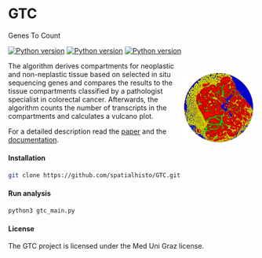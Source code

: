 # GTC
Genes To Count

<img src="https://github.com/spatialhisto/GTC/blob/main/_docs_/_etc_/gtc_logo.png?raw=true" width="150" title="GTC" alt="cellpose" align="right" vspace="50">

[![Python version](https://img.shields.io/badge/python-v3.8-brightgreen)](https://www.python.org/)
[![Python version](https://img.shields.io/badge/docs-pds-yellow)](https://github.com/spatialhisto/GTC/blob/main/_docs_/Documentation.pdf)
[![Python version](https://img.shields.io/badge/checks-passing-brightgreen)](https://github.com/spatialhisto/GTC/)


The algorithm derives compartments for neoplastic and
non-neplastic tissue based on selected in situ sequencing 
genes and compares the results to the tissue compartments 
classified by a pathologist specialist in colorectal cancer.
Afterwards, the algorithm counts the number of transcripts
in the compartments and calculates a vulcano plot.

For a detailed description read the [paper](https://github.com/spatialhisto/GTC/blob/main/_docs_/Documentation.pdf) and the [documentation](https://github.com/spatialhisto/GTC/blob/main/_docs_/Documentation.pdf).

#### Installation

```bash
git clone https://github.com/spatialhisto/GTC.git
```

#### Run analysis
```bash
python3 gtc_main.py
```

#### License

The GTC project is licensed under the Med Uni Graz license.

